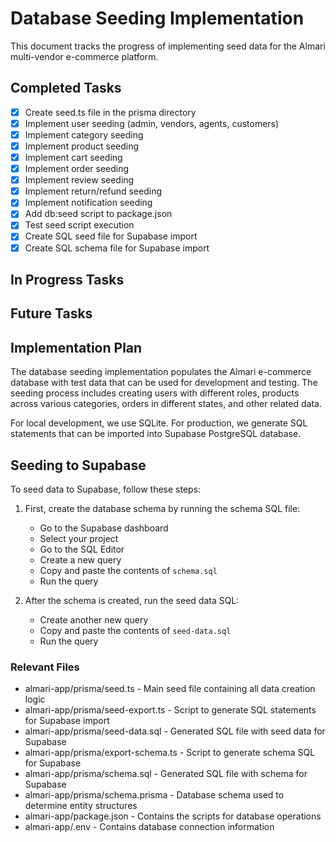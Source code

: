 # Database Seeding Implementation

This document tracks the progress of implementing seed data for the Almari multi-vendor e-commerce platform.

## Completed Tasks

- [x] Create seed.ts file in the prisma directory
- [x] Implement user seeding (admin, vendors, agents, customers)
- [x] Implement category seeding
- [x] Implement product seeding
- [x] Implement cart seeding
- [x] Implement order seeding
- [x] Implement review seeding
- [x] Implement return/refund seeding
- [x] Implement notification seeding
- [x] Add db:seed script to package.json
- [x] Test seed script execution
- [x] Create SQL seed file for Supabase import
- [x] Create SQL schema file for Supabase import

## In Progress Tasks

## Future Tasks

## Implementation Plan

The database seeding implementation populates the Almari e-commerce database with test data that can be used for development and testing. The seeding process includes creating users with different roles, products across various categories, orders in different states, and other related data.

For local development, we use SQLite. For production, we generate SQL statements that can be imported into Supabase PostgreSQL database.

## Seeding to Supabase

To seed data to Supabase, follow these steps:

1. First, create the database schema by running the schema SQL file:
   - Go to the Supabase dashboard
   - Select your project
   - Go to the SQL Editor
   - Create a new query
   - Copy and paste the contents of `schema.sql`
   - Run the query

2. After the schema is created, run the seed data SQL:
   - Create another new query
   - Copy and paste the contents of `seed-data.sql`
   - Run the query

### Relevant Files

- almari-app/prisma/seed.ts - Main seed file containing all data creation logic
- almari-app/prisma/seed-export.ts - Script to generate SQL statements for Supabase import
- almari-app/prisma/seed-data.sql - Generated SQL file with seed data for Supabase
- almari-app/prisma/export-schema.ts - Script to generate schema SQL for Supabase
- almari-app/prisma/schema.sql - Generated SQL file with schema for Supabase
- almari-app/prisma/schema.prisma - Database schema used to determine entity structures
- almari-app/package.json - Contains the scripts for database operations
- almari-app/.env - Contains database connection information 